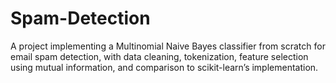 # Spam-Detection
A project implementing a Multinomial Naive Bayes classifier from scratch for email spam detection, with data cleaning, tokenization, feature selection using mutual information, and comparison to scikit-learn’s implementation.
